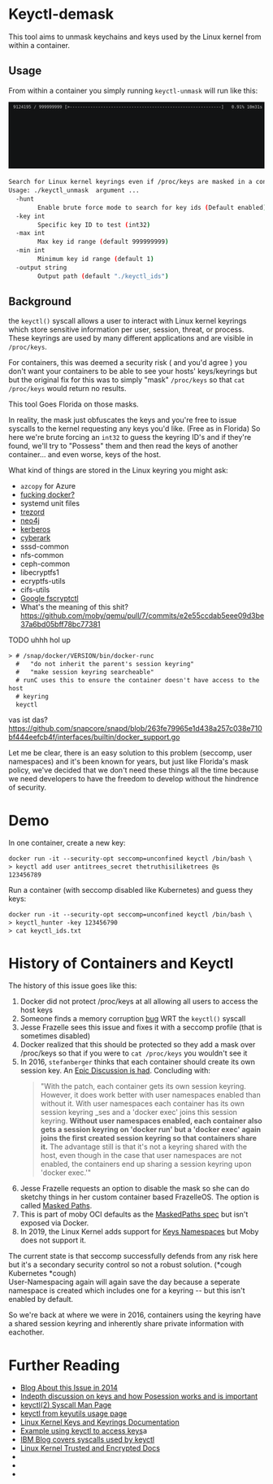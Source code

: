 # Keyctl-demask

This tool aims to unmask keychains and keys used by the Linux kernel from 
within a container. 

## Usage 

From within a container you simply running `keyctl-unmask` will run like this:

![docker demo](/example/docker_demo.gif)

~~~bash
Search for Linux kernel keyrings even if /proc/keys are masked in a container
Usage: ./keyctl_unmask  argument ...
  -hunt
        Enable brute force mode to search for key ids (Default enabled) (default true)
  -key int
        Specific key ID to test (int32)
  -max int
        Max key id range (default 999999999)
  -min int
        Minimum key id range (default 1)
  -output string
        Output path (default "./keyctl_ids")
~~~

## Background 

the `keyctl()` syscall allows a user to interact with Linux kernel keyrings 
which store sensitive information per user, session, threat, or process. These
keyrings are used by many different applications and are visible in 
`/proc/keys`. 

For containers, this was deemed a security risk ( and you'd agree )
you don't want your containers
to be able to see your hosts' keys/keyrings but but the original 
fix for this was to simply 
"mask" `/proc/keys` so that `cat /proc/keys` would return no results.

This tool Goes Florida on those masks.

In reality, the mask just obfuscates the keys and you're free to 
issue syscalls to the kernel requesting any
keys you'd like. (Free as in Florida) 
So here we're brute forcing an `int32` to guess the keyring ID's 
and if they're found, we'll try to "Possess" them and then read the keys of another container... and even
worse, keys of the host.

What kind of things are stored in the Linux keyring you might ask:

* `azcopy` for Azure
* [fucking docker?](https://github.com/containers/image/blob/21244c96ad792ef415068dc1bc1ab82dffb68dc3/pkg/docker/config/config_linux.go)
* systemd unit files
* [trezord](https://github.com/trezor/trezor-core/blob/master/tools/keyctl)
* [neo4j](https://github.com/neo4j-apps/neo4j-desktop/wiki/Troubleshooting-(Linux))
* [kerberos](https://book.hacktricks.xyz/pentesting/pentesting-kerberos-88/harvesting-tickets-from-linux)
* [cyberark](https://docs.cyberark.com/Product-Doc/OnlineHelp/AAM-DAP/Latest/en/Content/Deployment/MasterKeyEncryption/serverkeyencryption.html)
* sssd-common
* nfs-common
* ceph-common
* libecryptfs1
* ecryptfs-utils
* cifs-utils
* [Google fscryptctl](https://github.com/google/fscryptctl/blob/142326810eb19d6794793db6d24d0775a15aa8e5/fscryptctl.c#L100)
* What's the meaning of this shit? https://github.com/moby/qemu/pull/7/commits/e2e55ccdab5eee09d3be37a6bd05bff78bc77381

TODO uhhh hol up

    > # /snap/docker/VERSION/bin/docker-runc
      #   "do not inherit the parent's session keyring"
      #   "make session keyring searcheable"
      # runC uses this to ensure the container doesn't have access to the host
      # keyring
      keyctl
   vas ist das? https://github.com/snapcore/snapd/blob/263fe79965e1d438a257c038e710bf444eefcb4f/interfaces/builtin/docker_support.go
  
Let me be clear, there is an easy solution to this problem (seccomp, user namespaces) and it's 
been known for years, but just like Florida's mask policy, we've decided that we 
don't need these things all the time because we need developers to have
the freedom to develop without the hindrence of security. 


# Demo

In one container, create a new key:

~~~
docker run -it --security-opt seccomp=unconfined keyctl /bin/bash \
> keyctl add user antitrees_secret thetruthisiliketrees @s
123456789
~~~

Run a container (with seccomp disabled like Kubernetes) and guess they keys:

~~~
docker run -it --security-opt seccomp=unconfined keyctl /bin/bash \
> keyctl_hunter -key 123456790
> cat keyctl_ids.txt
~~~


# History of Containers and Keyctl

The history of this issue goes like this:

1. Docker did not protect /proc/keys at all allowing all users to access the host keys
1. Someone finds a memory corruption [bug](https://cve.mitre.org/cgi-bin/cvename.cgi?name=CVE-2014-9529) WRT the `keyctl()` syscall
1. Jesse Frazelle sees this issue and fixes it with a seccomp profile (that is sometimes disabled)
1. Docker realized that this should be protected so they add a mask over /proc/keys so that if you were to `cat /proc/keys` you wouldn't see it
1. In 2016, `stefanberger` thinks that each container should create its own session key. An [Epic Discussion is had](https://github.com/opencontainers/runc/pull/488). Concluding with:
   > "With the patch, each container gets its own session keyring. However, it does work better with user namespaces enabled than without it. With user namespaces each container has its own session keyring _ses and a 'docker exec' joins this session keyring. **Without user namespaces enabled, each container also gets a session keyring on 'docker run' but a 'docker exec' again joins the first created session keyring so that containers share it.** The advantage still is that it's not a keyring shared with the host, even though in the case that user namespaces are not enabled, the containers end up sharing a session keyring upon 'docker exec.'"
1. Jesse Frazelle requests an option to disable the mask so she can do sketchy things in her custom container based FrazelleOS. The option is called [Masked Paths](https://github.com/moby/moby/pull/36644/files). 
1. This is part of moby OCI defaults as the [MaskedPaths spec](https://github.com/moby/moby/blob/10866714412aea1bb587d1ad14b2ce1ba4cf4308/oci/defaults.go) but isn't exposed via Docker. 
1. In 2019, the Linux Kernel adds support for [Keys Namespaces](https://lwn.net/Articles/779895/) but Moby does not support it. 

The current state is that seccomp successfully defends from any risk here but it's a secondary security control so not a robust solution. 
(*cough Kubernetes *cough)  
User-Namespacing again will again save the day because a seperate namespace is created which includes one for a keyring -- but this isn't enabled by default.

So we're back at where we were in 2016, containers using the keyring have a shared session keyring and inherently share private information with eachother. 


# Further Reading

* [Blog About this Issue in 2014](https://www.projectatomic.io/blog/2014/09/yet-another-reason-containers-don-t-contain-kernel-keyrings/)
* [Indepth discussion on keys and how Posession works and is important](https://mjg59.dreamwidth.org/37333.html)
* [keyctl(2) Syscall Man Page](https://man7.org/linux/man-pages/man2/keyctl.2.html)
* [keyctl from keyutils usage page](https://manpages.debian.org/stretch/keyutils/keyctl.1.en.html)
* [Linux Kernel Keys and Keyrings Documentation](https://www.kernel.org/doc/Documentation/security/keys.txt)
* [Example using keyctl to access keys](https://davids-blog.gamba.ca/posts/caching-credentials-linux-keyring-golang/)a
* [IBM Blog covers syscalls used by keyctl](https://www.ibm.com/developerworks/library/l-key-retention/index.html)
* [Linux Kernel Trusted and Encrypted Docs](https://www.kernel.org/doc/Documentation/security/keys-trusted-encrypted.txt)
* 
* 
* 
